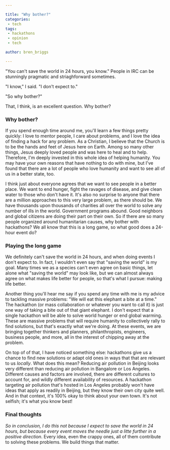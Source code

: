 ```yaml
---

title: "Why bother?"
categories:
 - tech
tags:
 - hackathons
 - opinion
 - tech

author: bren_briggs

---
```



"You can't save the world in 24 hours, you know." People in IRC can be stunningly pragmatic and striaghforward sometimes. 

"I know," I said. "I don't expect to."

"So why bother?"

That, I think, is an excellent question. Why bother?

### Why bother?

If you spend enough time around me, you'll learn a few things pretty quickly: I love to mentor people, I care about problems, and I love the idea of finding a hack for any problem. As a Christian, I believe that the Church is to be the hands and feet of Jesus here on Earth. Among so many other things, Jesus deeply loved people and was here to heal and to help. Therefore, I'm deeply invested in this whole idea of helping humanity. You may have your own reasons that have nothing to do with mine, but I've found that there are a lot of people who love humanity and want to see all of us in a better state, too.

I think just about everyone agrees that we want to see people in a better place. We  want to end hunger, fight the ravages of disease, and give clean water to those who don't have it. It's also no surprise to anyone that there are a million approaches to this very large problem, as there should be. We have thousands upon thousands of charities all over the world to solve any number of ills in the world. Government programs abound. Good neighbors and global citizens are doing their part on their own. So if there are so many people organized around humanitarian causes, why bother with hackathons? We all know that this is a long game, so what good does a 24-hour event do?

### Playing the long game

We definitely can't save the world in 24 hours, and when doing events I don't expect to. In fact, I wouldn't even say that "saving the world" is my goal. Many times we as a species can't even agree on basic things, let alone what "saving the world" may look like, but we can almost always agree on what makes life better for people, so that's what I pursue: making life better. 

Another thing you'll hear me say if you spend any time with me is my advice to tackling massive problems: "We will eat this elephant a bite at a time." The hackathon (or mass collaboration or whatever you want to call it) is just one way of taking a bite out of that giant elephant. I don't expect that a single hackathon will be able to solve world hunger or end global warming. These are massive problems that will require humanity to collectively rally to find solutions, but that's exactly what we're doing. At these events, we are bringing together thinkers and planners, philanthropists, engineers, business people, and more, all in the interest of chipping away at the problem.

On top of of that, I have noticed something else: hackathons give us a chance to find new solutions or adapt old ones in ways that that are relevant to us _locally_. What does this mean? Reducing air pollution in Beijing looks very different than reducing air pollution in Bangalore or Los Angeles. Different causes and factors are involved, there are different cultures to account for, and wildly different availability of resources. A hackathon targeting air pollution that's hosted in Los Angeles probably won't have ideas that apply as readily in Beijing, but they know their own city quite well. And in that context, it's 100% okay to think about your own town. It's not selfish; it's what you know best! 

### Final thoughts
*So in conclusion, I do this not because I expect to save the world in 24 hours, but because every event moves the needle just a litte further in a positive direction*. Every idea, even the crappy ones, all of them contribute to solving these problems. We build things that matter.
